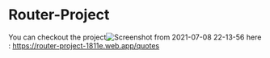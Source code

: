 # Router-Project
You can checkout the project![Screenshot from 2021-07-08 22-13-56](https://user-images.githubusercontent.com/55572895/124960514-09ad2800-e03a-11eb-97f5-3af9d7aa2220.png)
 here : 
https://router-project-1811e.web.app/quotes
